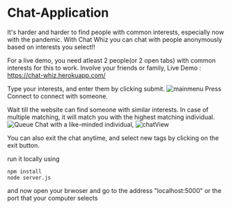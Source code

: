 # Chat-Application
It's harder and harder to find people with common interests, especially now with the pandemic. With Chat Whiz you can chat with people anonymously based on interests you select!!

For a live demo, you need atleast 2 people(or 2 open tabs) with common interests for this to work. Involve your friends or family, 
Live Demo : https://chat-whiz.herokuapp.com/

Type your interests, and enter them by clicking submit.
![mainmenu](https://user-images.githubusercontent.com/35281285/114318935-07334480-9ac4-11eb-9f62-9af72123e78d.png)
Press Connect to connect with someone.

Wait till the website can find someone with similar interests. In case of multiple matching, it will match you with the highest matching individual.
![Queue](https://user-images.githubusercontent.com/35281285/114318960-2500a980-9ac4-11eb-99e4-13be76ae5c33.png)
Chat with a like-minded individual, 
![chatView](https://user-images.githubusercontent.com/35281285/114318970-334ec580-9ac4-11eb-92e7-4cb6cc156016.png)

You can also exit the chat anytime, and select new tags by clicking on the exit button.

run it locally using 
```
npm install
node server.js
```

and now open your brwoser and go to the address "localhost:5000" or the port that your computer selects


